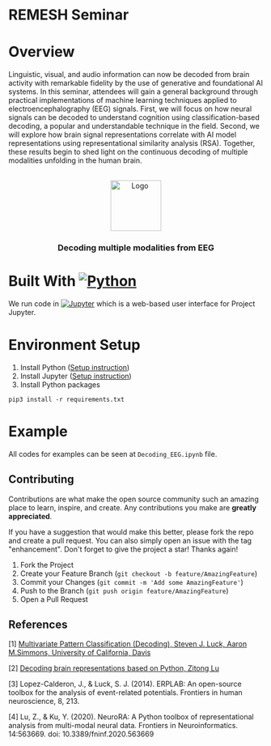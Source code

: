 REMESH Seminar
========================
# Overview
Linguistic, visual, and audio information can now be decoded from brain activity with remarkable fidelity by the use of generative and foundational AI systems. In this seminar, attendees will gain a general background through practical implementations of machine learning techniques applied to electroencephalography (EEG) signals. First, we will focus on how neural signals can be decoded to understand cognition using classification-based decoding, a popular and understandable technique in the field. Second, we will explore how brain signal representations correlate with AI model representations using representational similarity analysis (RSA). Together, these results begin to shed light on the continuous decoding of multiple modalities unfolding in the human brain.
<!-- PROJECT LOGO -->
<br />
<div align="center">
  <a href="https://github.com/Tayerquach/quant_puzzles">
    <img src="https://brainvision.com/wp-content/uploads/2020/05/EEG-1024x1024.png" alt="Logo" width="100" height="100">
  </a>

  <h3 align="center">Decoding multiple modalities from EEG</h3>
</div>
<p align="right"></p>

# Built With [![Python][Python.py]][Python-url]
We run code in [![Jupyter][jupyterlab.ipynb]][jupyterlab-url] which is a web-based user interface for Project Jupyter.

# Environment Setup
1. Install Python (<a target="_blank" href="https://wiki.python.org/moin/BeginnersGuide">Setup instruction</a>)
2. Install Jupyter (<a target="_blank" href="https://jupyter.org/install">Setup instruction</a>)
3. Install Python packages
```console 
pip3 install -r requirements.txt 
``` 
# Example
All codes for examples can be seen at `Decoding_EEG.ipynb` file.

<!-- CONTRIBUTING -->
## Contributing

Contributions are what make the open source community such an amazing place to learn, inspire, and create. Any contributions you make are **greatly appreciated**.

If you have a suggestion that would make this better, please fork the repo and create a pull request. You can also simply open an issue with the tag "enhancement".
Don't forget to give the project a star! Thanks again!

1. Fork the Project
2. Create your Feature Branch (`git checkout -b feature/AmazingFeature`)
3. Commit your Changes (`git commit -m 'Add some AmazingFeature'`)
4. Push to the Branch (`git push origin feature/AmazingFeature`)
5. Open a Pull Request

## References
[1] [Multivariate Pattern Classification (Decoding), Steven J. Luck, Aaron M.Simmons, University of California, Davis](https://video.ucdavis.edu/media/Virtual+ERP+Boot+CampA+Decoding+for+Everyone%2C+July+25+2023/1_lmwj6bu0)

[2] [Decoding brain representations based on Python, Zitong Lu](https://www.youtube.com/watch?v=emCpcPrSBzU&ab_channel=OnNeuro)

[3] Lopez-Calderon, J., & Luck, S. J. (2014). ERPLAB: An open-source toolbox for the analysis of event-related potentials. Frontiers in human neuroscience, 8, 213.

[4] Lu, Z., & Ku, Y. (2020). NeuroRA: A Python toolbox of representational analysis from multi-modal neural data. Frontiers in Neuroinformatics. 14:563669. doi: 10.3389/fninf.2020.563669


<!-- MARKDOWN LINKS & IMAGES -->
[Python.py]: https://img.shields.io/badge/python-3670A0?style=for-the-badge&logo=python&logoColor=ffdd54
[Python-url]: https://www.python.org/

[jupyterlab.ipynb]: https://shields.io/badge/JupyterLab-Try%20GraphScope%20Now!-F37626?logo=jupyter
[jupyterlab-url]: https://justinbois.github.io/bootcamp/2020_fsri/lessons/l01_welcome.html

[linkedin-shield]: https://img.shields.io/badge/LinkedIn-0077B5?style=for-the-badge&logo=linkedin&logoColor=white
[linkedin-url]: https://www.linkedin.com/in/boi-mai-quach-0196b6109/
